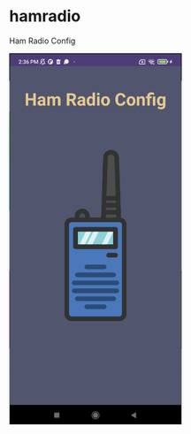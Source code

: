 # hamradio
Ham Radio Config


![alt text](https://github.com/waldirborbajr/hamradio/blob/main/images/screenshot.png)
